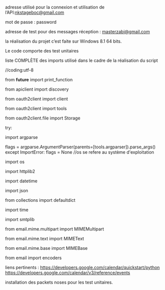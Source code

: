 
adresse utilisé pour la connexion et utilisation de l’API:nkstageboc@gmail.com

mot de passe : password

adresse de test pour  des messages réception : masterzabi@gmail.com

la réalisation du projet c’est faite sur Windows 8.1 64 bits. 

Le code comporte des test unitaires

liste COMPLÈTE des imports utilisé dans le cadre de la réalisation du script

//coding:utf-8

from __future__ import print_function

from apiclient import discovery

from oauth2client import client

from oauth2client import tools

from oauth2client.file import Storage

try:

import argparse

flags = argparse.ArgumentParser(parents=[tools.argparser]).parse_args()
except ImportError:
    flags = None
//os  se refere au système d'exploitation

import os

import httplib2

import  datetime

import json

from collections import defaultdict

import time

import smtplib

from email.mime.multipart import MIMEMultipart

from email.mime.text import MIMEText

from email.mime.base import MIMEBase

from email import  encoders

liens pertinents : 	https://developers.google.com/calendar/quickstart/python 
			https://developers.google.com/calendar/v3/reference/events 

installation des packets noses pour les test unitaires.
